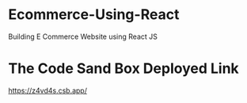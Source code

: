 # Ecommerce-Using-React
Building E Commerce Website using React JS

# The Code Sand Box Deployed Link
https://z4vd4s.csb.app/
